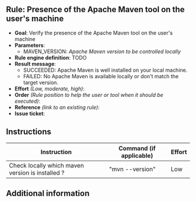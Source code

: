 ## Rule: Presence of the Apache Maven tool on the user's machine

- **Goal**: Verify the presence of the Apache Maven tool on the user's machine
- **Parameters**:
  - MAVEN_VERSION: _Apache Maven version to be controlled locally_
- **Rule engine definition**: TODO
- **Result message**: 
  - SUCCEEDED: Apache Maven is well installed on your local machine.
  - FAILED: No Apache Maven is available locally or don't match the target version.
- **Effort** _(Low, moderate, high)_:
- **Order** _(Rule position to help the user or tool when it should be executed)_: 
- **Reference** _(link to an existing rule)_:
- **Issue ticket**: 

## Instructions

| Instruction                                      | Command (if applicable) | Effort |
|--------------------------------------------------|-------------------------|--------|
| Check locally which maven version is installed ? | "mvn --version"         | Low    |

## Additional information
